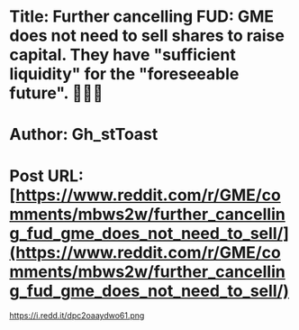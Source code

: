 # Title: Further cancelling FUD: GME does not need to sell shares to raise capital. They have "sufficient liquidity" for the "foreseeable future". 🚀🚀🚀
# Author: Gh_stToast
# Post URL: [https://www.reddit.com/r/GME/comments/mbws2w/further_cancelling_fud_gme_does_not_need_to_sell/](https://www.reddit.com/r/GME/comments/mbws2w/further_cancelling_fud_gme_does_not_need_to_sell/)


https://i.redd.it/dpc2oaaydwo61.png